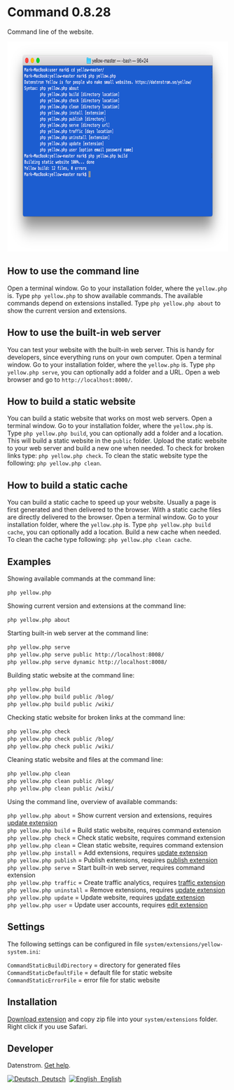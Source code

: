 Command 0.8.28
==============
Command line of the website.

<p align="center"><img src="command-screenshot.png?raw=true" width="794" height="478" alt="Screenshot"></p>

## How to use the command line

Open a terminal window. Go to your installation folder, where the `yellow.php` is. Type `php yellow.php` to show available commands. The available commands depend on extensions installed. Type `php yellow.php about` to show the current version and extensions.

## How to use the built-in web server

You can test your website with the built-in web server. This is handy for developers, since everything runs on your own computer. Open a terminal window. Go to your installation folder, where the `yellow.php` is. Type `php yellow.php serve`, you can optionally add a folder and a URL. Open a web browser and go to `http://localhost:8000/`.

## How to build a static website

You can build a static website that works on most web servers. Open a terminal window. Go to your installation folder, where the `yellow.php` is. Type `php yellow.php build`, you can optionally add a folder and a location. This will build a static website in the `public` folder. Upload the static website to your web server and build a new one when needed. To check for broken links type: `php yellow.php check`. To clean the static website type the following: `php yellow.php clean`.

## How to build a static cache

You can build a static cache to speed up your website. Usually a page is first generated and then delivered to the browser. With a static cache files are directly delivered to the browser. Open a terminal window. Go to your installation folder, where the `yellow.php` is. Type `php yellow.php build cache`, you can optionally add a location. Build a new cache when needed. To clean the cache type following: `php yellow.php clean cache`.

## Examples

Showing available commands at the command line:

`php yellow.php`

Showing current version and extensions at the command line:
 
`php yellow.php about`

Starting built-in web server at the command line:

`php yellow.php serve`  
`php yellow.php serve public http://localhost:8008/`  
`php yellow.php serve dynamic http://localhost:8008/`  

Building static website at the command line:

`php yellow.php build`  
`php yellow.php build public /blog/`  
`php yellow.php build public /wiki/`  

Checking static website for broken links at the command line:

`php yellow.php check`  
`php yellow.php check public /blog/`  
`php yellow.php check public /wiki/`  

Cleaning static website and files at the command line:

`php yellow.php clean`  
`php yellow.php clean public /blog/`  
`php yellow.php clean public /wiki/`  

Using the command line, overview of available commands:

`php yellow.php about` = Show current version and extensions, requires [update extension](https://github.com/datenstrom/yellow-extensions/tree/master/source/update)  
`php yellow.php build` = Build static website, requires command extension  
`php yellow.php check` = Check static website, requires command extension  
`php yellow.php clean` = Clean static website, requires command extension  
`php yellow.php install` = Add extensions, requires [update extension](https://github.com/datenstrom/yellow-extensions/tree/master/source/update)  
`php yellow.php publish` = Publish extensions, requires [publish extension](https://github.com/datenstrom/yellow-extensions/tree/master/source/publish)  
`php yellow.php serve` = Start built-in web server, requires command extension  
`php yellow.php traffic` = Create traffic analytics, requires [traffic extension](https://github.com/datenstrom/yellow-extensions/tree/master/source/traffic)  
`php yellow.php uninstall` = Remove extensions, requires [update extension](https://github.com/datenstrom/yellow-extensions/tree/master/source/update)  
`php yellow.php update` = Update website, requires [update extension](https://github.com/datenstrom/yellow-extensions/tree/master/source/update)  
`php yellow.php user` = Update user accounts, requires [edit extension](https://github.com/datenstrom/yellow-extensions/tree/master/source/edit)  

## Settings

The following settings can be configured in file `system/extensions/yellow-system.ini`:

`CommandStaticBuildDirectory` = directory for generated files  
`CommandStaticDefaultFile` = default file for static website  
`CommandStaticErrorFile` = error file for static website  

## Installation

[Download extension](https://github.com/datenstrom/yellow-extensions/raw/master/zip/command.zip) and copy zip file into your `system/extensions` folder. Right click if you use Safari.

## Developer

Datenstrom. [Get help](https://datenstrom.se/yellow/help/).

<p>
<a href="README-de.md"><img src="https://raw.githubusercontent.com/datenstrom/yellow-extensions/master/source/help/language-de.png" width="15" height="15" alt="Deutsch">&nbsp; Deutsch</a>&nbsp;
<a href="README.md"><img src="https://raw.githubusercontent.com/datenstrom/yellow-extensions/master/source/help/language-en.png" width="15" height="15" alt="English">&nbsp; English</a>&nbsp;
</p>
